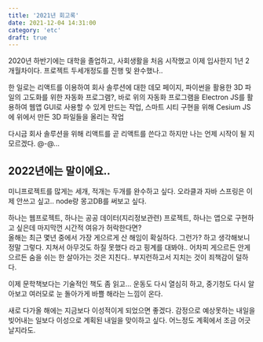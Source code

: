 ```yaml
---
title: '2021년 회고록'
date: 2021-12-04 14:31:00
category: 'etc'
draft: true
---
```


2020년 하반기에는 대학을 졸업하고, 사회생활을 처음 시작했고 이제 입사한지 1년 2개월차이다. 프로젝트 두세개정도를 진행 및 완수했나..

한 일로는
리액트를 이용하여 회사 솔루션에 대한 데모 페이지,
파이썬을 활용한 3D 파일의 고도화를 위한 자동화 프로그램?,
바로 위의 자동화 프로그램을 Electron JS를 활용하여 웹앱 GUI로 사용할 수 있게 만드는 작업,
스마트 시티 구현을 위해 Cesium JS에 위에서 만든 3D 파일들을 올리는 작업

다시금 회사 솔루션을 위해 리액트를 곧 리액트를 쓴다고 하지만 나는 언제 시작이 될 지 모르겠다. @-@...

## 2022년에는 말이에요..

미니프로젝트를 많게는 세개, 적개는 두개를 완수하고 싶다.
오라클과 자바 스프링은 이제 안쓰고 싶고.. node랑 몽고DB를 써보고 싶다.

하나는 웹프로젝트, 하나는 공공 데이터(지리정보관련) 프로젝트, 하나는 앱으로 구현하고 싶은데 마지막껀 시간적 여유가 허락한다면?
</br> 올해는 최근 몇년 중에서 가장 게으르게 산 해임이 확실하다. 그런가? 하고 생각해보니 정말 그렇다.
지쳐서 아무것도 하질 못했다 라고 핑계를 대봐야.. 어차피 게으르든 안게으르든 숨을 쉬는 한 살아가는 것은 지친다..
부지런하고서 지치는 것이 죄책감이 덜하다.

이제 문학책보다는 기술적인 책도 좀 읽고... 운동도 다시 열심히 하고, 중기청도 다시 알아보고 여러모로 눈 돌아가게 바쁠 해라는 느낌이 온다.

새로 다가올 해에는 지금보다 이성적이게 되었으면 좋겠다. 감정으로 예상못하는 내일을 빚어내는 일보다 이성으로 계획된 내일을 맞이하고 싶다. 어느정도 계획에서 조금 어긋날지라도.
